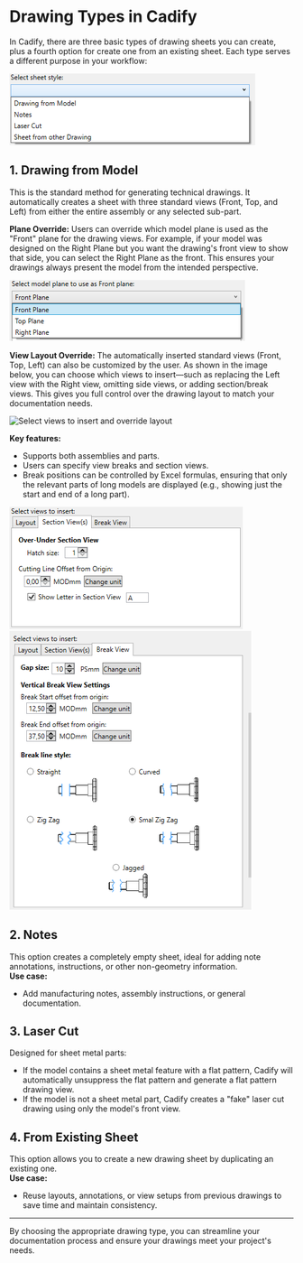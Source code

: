 # Drawing Types in Cadify


In Cadify, there are three basic types of drawing sheets you can create, plus a fourth option for create one from an existing sheet. Each type serves a different purpose in your workflow:

<img src="https://raw.githubusercontent.com/Cadify/Cadify-User-Manual/main/docs/cadify/product/images/sheetStyles.png" alt="Sheet Styles" />


## 1. Drawing from Model

This is the standard method for generating technical drawings. It automatically creates a sheet with three standard views (Front, Top, and Left) from either the entire assembly or any selected sub-part.

**Plane Override:**
Users can override which model plane is used as the "Front" plane for the drawing views. For example, if your model was designed on the Right Plane but you want the drawing's front view to show that side, you can select the Right Plane as the front. This ensures your drawings always present the model from the intended perspective.

<img src="https://raw.githubusercontent.com/Cadify/Cadify-User-Manual/main/docs/cadify/product/images/overrideFrontPlane.png" alt="Select model plane to use as Front plane" />

**View Layout Override:**
The automatically inserted standard views (Front, Top, Left) can also be customized by the user. As shown in the image below, you can choose which views to insert—such as replacing the Left view with the Right view, omitting side views, or adding section/break views. This gives you full control over the drawing layout to match your documentation needs.

<img src="https://raw.githubusercontent.com/Cadify/Cadify-User-Manual/main/docs/cadify/product/images/viewLayout.png" alt="Select views to insert and override layout" />

**Key features:**
- Supports both assemblies and parts.
- Users can specify view breaks and section views.
- Break positions can be controlled by Excel formulas, ensuring that only the relevant parts of long models are displayed (e.g., showing just the start and end of a long part).

<img src="https://raw.githubusercontent.com/Cadify/Cadify-User-Manual/main/docs/cadify/product/images/sectionView.png" alt="Section View Settings" />

<img src="https://raw.githubusercontent.com/Cadify/Cadify-User-Manual/main/docs/cadify/product/images/breakSettings.png" alt="Break View Settings" />

## 2. Notes

This option creates a completely empty sheet, ideal for adding note annotations, instructions, or other non-geometry information.  
**Use case:**  
- Add manufacturing notes, assembly instructions, or general documentation.

## 3. Laser Cut

Designed for sheet metal parts:
- If the model contains a sheet metal feature with a flat pattern, Cadify will automatically unsuppress the flat pattern and generate a flat pattern drawing view.
- If the model is not a sheet metal part, Cadify creates a "fake" laser cut drawing using only the model's front view.

## 4. From Existing Sheet

This option allows you to create a new drawing sheet by duplicating an existing one.  
**Use case:**  
- Reuse layouts, annotations, or view setups from previous drawings to save time and maintain consistency.

---

By choosing the appropriate drawing type, you can streamline your documentation process and ensure your drawings meet your project's needs.